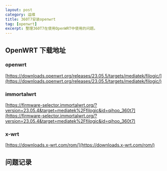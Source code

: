 ```yaml
---
layout: post
category: 运维
title: 360T7安装openwrt
tag: [openwrt]
excerpt: 整理360T7在使用OpenWRT中使用的问题。
---
```


## OpenWRT 下载地址

### openwrt

[https://downloads.openwrt.org/releases/23.05.5/targets/mediatek/filogic/](https://downloads.openwrt.org/releases/23.05.5/targets/mediatek/filogic/)

### immortalwrt

[https://firmware-selector.immortalwrt.org/?version=23.05.4&target=mediatek%2Ffilogic&id=qihoo_360t7](https://firmware-selector.immortalwrt.org/?version=23.05.4&target=mediatek%2Ffilogic&id=qihoo_360t7)

### x-wrt

[https://downloads.x-wrt.com/rom/](https://downloads.x-wrt.com/rom/)

## 问题记录

